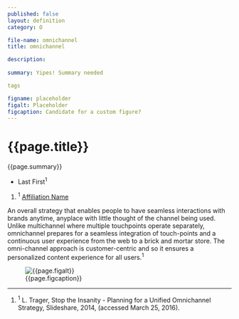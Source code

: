 ```yaml
---
published: false
layout: definition
category: O

file-name: omnichannel
title: omnichannel

description:
 
summary: Yipes! Summary needed

tags

figname: placeholder
figalt: Placeholder
figcaption: Candidate for a custom figure?
---
```


<h1 class="term-title">{{page.title}}</h1>

<p class="summary">{{page.summary}}</p>

<section class="contributors">
	<ul class="authors nomark">
		<li>Last First<sup>1</sup></li>
	</ul>
	<ol class="affiliations nomark">
		<li><sup>1</sup> <a href="#">Affiliation Name</a></li>
	</ol>
</section>

<!-- PRIMARY PARAGRAPH(S) OF DEFINITION -->

An overall strategy that enables people to have seamless interactions with brands anytime, anyplace with little thought of the channel being used.  Unlike multichannel where multiple touchpoints operate separately, omnichannel prepares for a seamless integration of touch-points and a continuous user experience from the web to a brick and mortar store. The omni-channel approach is customer-centric and so it ensures a personalized content experience for all users.<sup class="ref">1</sup>

<figure><img alt="{{page.figalt}}" src="{% include domain.html %}/csf-glossary/assets/images/{{page.figname}}.png">
	<figcaption>{{page.figcaption}}</figcaption>
</figure>

<!-- EXAMPLES? -->

<!-- SIMILAR TERMS -->


<hr class="footnotes">

<ol class="references nomark">
	<li><sup>1</sup>
		L. Trager, Stop the Insanity - Planning for a Unified Omnichannel Strategy, Slideshare, 2014, (accessed March 25, 2016).
	</li>
</ol>
